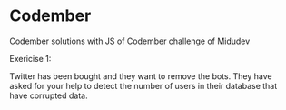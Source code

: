 # Codember

Codember solutions with JS of Codember challenge of Midudev

Exericise 1:

Twitter has been bought and they want to remove the bots. They have asked for your help to detect the number of users in their database that have corrupted data.
